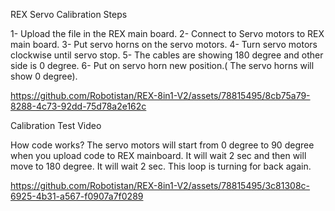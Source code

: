 REX Servo Calibration Steps

1- Upload the file in the REX main board.
2- Connect to Servo motors to REX main board.
3- Put servo horns on the servo motors. 
4- Turn servo motors clockwise until servo stop.
5- The cables are showing 180 degree and other side is 0 degree. 
6- Put on servo horn new position.( The servo horns will show 0 degree).

https://github.com/Robotistan/REX-8in1-V2/assets/78815495/8cb75a79-8288-4c73-92dd-75d78a2e162c


Calibration Test Video

How code works?
The servo motors will start from 0 degree to 90 degree when you upload code to REX mainboard. It will wait 2 sec and then will move to 180 degree. It will wait 2 sec. This loop is turning for back again.

https://github.com/Robotistan/REX-8in1-V2/assets/78815495/3c81308c-6925-4b31-a567-f0907a7f0289

